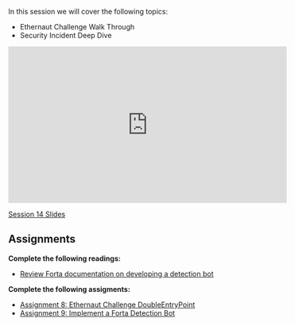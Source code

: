 In this session we will cover the following topics:

- Ethernaut Challenge Walk Through
- Security Incident Deep Dive

<iframe width="560" height="315" src="https://www.youtube.com/embed/OVE-rkWq9BU" title="YouTube video player" frameborder="0" allow="accelerometer; autoplay; clipboard-write; encrypted-media; gyroscope; picture-in-picture; web-share" allowfullscreen></iframe>

[Session 14 Slides](https://docs.google.com/presentation/d/1FGFhB-1we0LIi4WF6MPewzrITtGtHa-anKNFn5jnB-U/edit#slide=id.p2)

## Assignments
**Complete the following readings:** 

- [Review Forta documentation on developing a detection bot](/getting-started/)

**Complete the following assigments:** 

- [Assignment 8: Ethernaut Challenge DoubleEntryPoint](https://docs.google.com/document/d/1p_YjIer6a7RQbg52WfXRvHHUNQnSEzxN/edit)
- [Assignment 9: Implement a Forta Detection Bot](https://docs.google.com/document/d/1p_YjIer6a7RQbg52WfXRvHHUNQnSEzxN/edit)